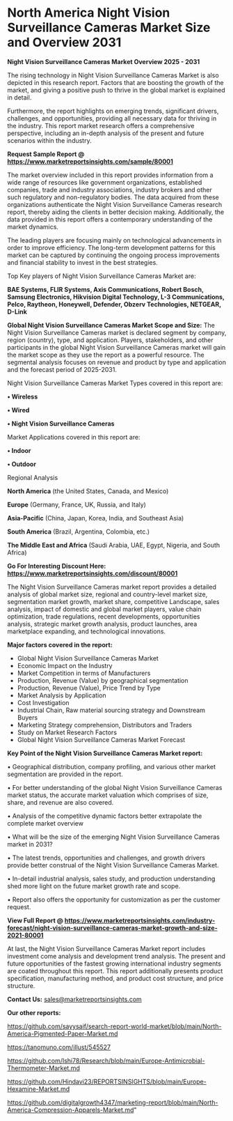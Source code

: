# North America Night Vision Surveillance Cameras Market Size and Overview 2031

<Strong> Night Vision Surveillance Cameras Market Overview 2025 - 2031</strong>

The rising technology in Night Vision Surveillance Cameras Market is also depicted in this research report. Factors that are boosting the growth of the market, and giving a positive push to thrive in the global market is explained in detail.

Furthermore, the report highlights on emerging trends, significant drivers, challenges, and opportunities, providing all necessary data for thriving in the industry. This report market research offers a comprehensive perspective, including an in-depth analysis of the present and future scenarios within the industry.

<strong>Request Sample Report @ <a href=https://www.marketreportsinsights.com/sample/80001>https://www.marketreportsinsights.com/sample/80001</a></strong>

The market overview included in this report provides information from a wide range of resources like government organizations, established companies, trade and industry associations, industry brokers and other such regulatory and non-regulatory bodies. The data acquired from these organizations authenticate the Night Vision Surveillance Cameras research report, thereby aiding the clients in better decision making. Additionally, the data provided in this report offers a contemporary understanding of the market dynamics.

The leading players are focusing mainly on technological advancements in order to improve efficiency. The long-term development patterns for this market can be captured by continuing the ongoing process improvements and financial stability to invest in the best strategies.

Top Key players of Night Vision Surveillance Cameras Market are:

<strong>BAE Systems, FLIR Systems, Axis Communications, Robert Bosch, Samsung Electronics, Hikvision Digital Technology, L-3 Communications, Pelco, Raytheon, Honeywell, Defender, Obzerv Technologies, NETGEAR, D-Link</strong>

<strong><b>Global Night Vision Surveillance Cameras Market Scope and Size:</b></strong>
The Night Vision Surveillance Cameras market is declared segment by company, region (country), type, and application. Players, stakeholders, and other participants in the global Night Vision Surveillance Cameras market will gain the market scope as they use the report as a powerful resource. The segmental analysis focuses on revenue and product by type and application and the forecast period of 2025-2031.

Night Vision Surveillance Cameras Market Types covered in this report are:

<strong>• Wireless

• Wired

• Night Vision Surveillance Cameras</strong>

Market Applications covered in this report are:

<strong>• Indoor

• Outdoor</strong> 

Regional Analysis

<strong>North America</strong> (the United States, Canada, and Mexico)

<strong>Europe</strong> (Germany, France, UK, Russia, and Italy)

<strong>Asia-Pacific</strong> (China, Japan, Korea, India, and Southeast Asia)

<strong>South America</strong> (Brazil, Argentina, Colombia, etc.)

<strong>The Middle East and Africa</strong> (Saudi Arabia, UAE, Egypt, Nigeria, and South Africa)

<strong>Go For Interesting Discount Here: <a href=https://www.marketreportsinsights.com/discount/80001>https://www.marketreportsinsights.com/discount/80001</a></strong>

The Night Vision Surveillance Cameras market report provides a detailed analysis of global market size, regional and country-level market size, segmentation market growth, market share, competitive Landscape, sales analysis, impact of domestic and global market players, value chain optimization, trade regulations, recent developments, opportunities analysis, strategic market growth analysis, product launches, area marketplace expanding, and technological innovations.

<strong><b>Major factors covered in the report:</b></strong>
<ul>
  <li>Global Night Vision Surveillance Cameras Market </li>
  <li>Economic Impact on the Industry</li>
  <li>Market Competition in terms of Manufacturers</li>
  <li>Production, Revenue (Value) by geographical segmentation</li>
  <li>Production, Revenue (Value), Price Trend by Type</li>
  <li>Market Analysis by Application</li>
  <li>Cost Investigation</li>
  <li>Industrial Chain, Raw material sourcing strategy and Downstream Buyers</li>
  <li>Marketing Strategy comprehension, Distributors and Traders</li>
  <li>Study on Market Research Factors</li>
  <li>Global Night Vision Surveillance Cameras Market Forecast</li>
</ul>

<strong><b>Key Point of the Night Vision Surveillance Cameras Market report:</b></strong>

• Geographical distribution, company profiling, and various other market segmentation are provided in the report.

• For better understanding of the global Night Vision Surveillance Cameras market status, the accurate market valuation which comprises of size, share, and revenue are also covered.

• Analysis of the competitive dynamic factors better extrapolate the complete market overview

• What will be the size of the emerging Night Vision Surveillance Cameras market in 2031?

• The latest trends, opportunities and challenges, and growth drivers provide better construal of the Night Vision Surveillance Cameras Market.

• In-detail industrial analysis, sales study, and production understanding shed more light on the future market growth rate and scope.

• Report also offers the opportunity for customization as per the customer request.

<strong><b>View Full Report @ <a href=https://www.marketreportsinsights.com/industry-forecast/night-vision-surveillance-cameras-market-growth-and-size-2021-80001>https://www.marketreportsinsights.com/industry-forecast/night-vision-surveillance-cameras-market-growth-and-size-2021-80001</a></b></strong>


At last, the Night Vision Surveillance Cameras Market report includes investment come analysis and development trend analysis. The present and future opportunities of the fastest growing international industry segments are coated throughout this report. This report additionally presents product specification, manufacturing method, and product cost structure, and price structure.

<strong>Contact Us:</strong>
sales@marketreportsinsights.com

<strong>Our other reports:</strong>

<a href=https://github.com/sayysaif/search-report-world-market/blob/main/North-America-Pigmented-Paper-Market.md>https://github.com/sayysaif/search-report-world-market/blob/main/North-America-Pigmented-Paper-Market.md</a>

<a href=https://tanomuno.com/illust/545527>https://tanomuno.com/illust/545527</a>

<a href=https://github.com/Ishi78/Research/blob/main/Europe-Antimicrobial-Thermometer-Market.md>https://github.com/Ishi78/Research/blob/main/Europe-Antimicrobial-Thermometer-Market.md</a>

<a href=https://github.com/Hindavi23/REPORTSINSIGHTS/blob/main/Europe-Hexamine-Market.md>https://github.com/Hindavi23/REPORTSINSIGHTS/blob/main/Europe-Hexamine-Market.md</a>

<a href=https://github.com/digitalgrowth4347/marketing-report/blob/main/North-America-Compression-Apparels-Market.md>https://github.com/digitalgrowth4347/marketing-report/blob/main/North-America-Compression-Apparels-Market.md</a>"
